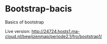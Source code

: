# Bootstrap-bacis
Basics of bootstrap

Live version: http://24724.hosts1.ma-cloud.nl/bewijzenmap/periode2.1/fro/bootstrap1/
